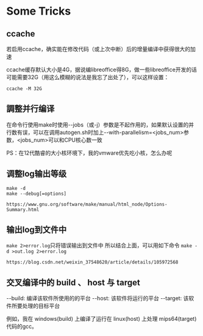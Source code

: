 
# Some Tricks

## ccache

若启用ccache，确实能在修改代码（或上次中断）后的增量编译中获得很大的加速

ccache缓存默认大小是4G，据说编libreoffice得8G，做一些libreoffice开发的话可能需要32G（用这么模糊的说法是我忘了出处了），可以这样设置：

```shell
ccache -M 32G
```

## 調整并行编译

在命令行使用make时使用--jobs（或-j）参数是不起作用的，如果默认设置的并行数有误，可以在调用autogen.sh时加上--with-parallelism=<jobs_num>参数，<jobs_num>可以和CPU核心数一致

PS：在12代酷睿的大小核环境下，我的vmware优先吃小核，怎么办呢

## 调整log输出等级

```shell
make -d
make --debug[=options]
```

`https://www.gnu.org/software/make/manual/html_node/Options-Summary.html`

## 输出log到文件中

`make 2>error.log`只将错误输出到文件中
所以结合上面，可以用如下命令
`make -d >out.log 2>error.log`

`https://blog.csdn.net/weixin_37548620/article/details/105972568`

## 交叉编译中的 build 、 host 与 target

--build: 编译该软件所使用的的平台
--host: 该软件将运行的平台
--target: 该软件所要处理的目标平台

例如，我在 windows(build) 上编译了运行在 linux(host) 上处理 mips64(target) 代码的gcc。
